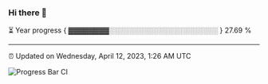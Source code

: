 ### Hi there 👋

⏳ Year progress { ▓▓▓▓▓▓▓▓░░░░░░░░░░░░░░░░░░░░░░ } 27.69 %

---

⏰ Updated on Wednesday, April 12, 2023, 1:26 AM UTC

![Progress Bar CI](https://github.com/arthurbuhl/arthurbuhl/workflows/Progress%20Bar%20CI/badge.svg)
